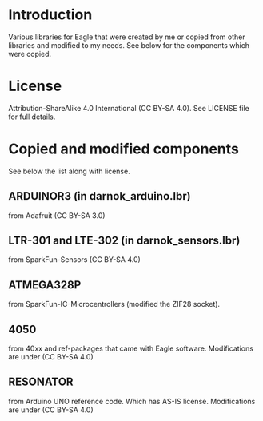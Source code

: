 # Introduction

Various libraries for Eagle that were created by me or copied from other
libraries and modified to my needs. See below for the components which were
copied.

#  License

Attribution-ShareAlike 4.0 International (CC BY-SA 4.0).
See LICENSE file for full details.

# Copied and modified components

See below the list along with license.

## ARDUINOR3 (in darnok\_arduino.lbr)

from Adafruit (CC BY-SA 3.0)

## LTR-301 and LTE-302 (in darnok\_sensors.lbr)

from SparkFun-Sensors (CC BY-SA 4.0)

## ATMEGA328P

from SparkFun-IC-Microcentrollers (modified the ZIF28 socket).

## 4050

from 40xx and ref-packages that came with Eagle software.
Modifications are under (CC BY-SA 4.0)

## RESONATOR

from Arduino UNO reference code. Which has AS-IS license.
Modifications are under (CC BY-SA 4.0)
